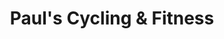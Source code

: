 ---
title: "Paul's Cycling & Fitness"
url: /winston-salem/pauls-cycling-and-fitness/
shop: bicycle
---